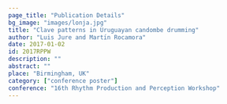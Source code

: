 ```yaml
---
page_title: "Publication Details"
bg_image: "images/lonja.jpg" 
title: "Clave patterns in Uruguayan candombe drumming"  
author: "Luis Jure and Martı́n Rocamora"  
date: 2017-01-02
id: 2017RPPW
description: ""  
abstract: ""  
place: "Birmingham, UK"  
category: ["conference poster"]
conference: "16th Rhythm Production and Perception Workshop" 
---
```

